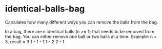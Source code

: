 # identical-balls-bag

Calculates how many different ways you can remove the balls from the bag.

In a bag, there are n identical balls (n >= 1) that needs to be removed from the bag. You can either remove one ball or two balls at a time.
Example: n = 3, result = 3
1 - 1 - 1
1 - 2
2 - 1
